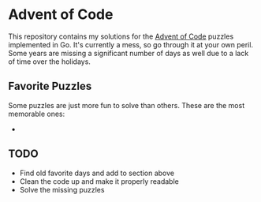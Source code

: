 # Advent of Code

This repository contains my solutions for the [Advent of Code](https://adventofcode.com) puzzles implemented in Go. It's currently a mess, so go through it at your own peril. Some years are missing a significant number of days as well due to a lack of time over the holidays.

## Favorite Puzzles

Some puzzles are just more fun to solve than others. These are the most memorable ones:

* <TBD>

## TODO

* Find old favorite days and add to section above
* Clean the code up and make it properly readable
* Solve the missing puzzles
